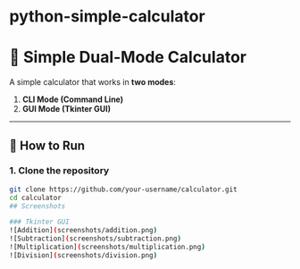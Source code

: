 # python-simple-calculator
# 🧮 Simple Dual-Mode Calculator

A simple calculator that works in **two modes**:
1. **CLI Mode (Command Line)**  
2. **GUI Mode (Tkinter GUI)**  

---

## 🚀 How to Run
### 1. Clone the repository
```bash
git clone https://github.com/your-username/calculator.git
cd calculator
## Screenshots  

### Tkinter GUI  
![Addition](screenshots/addition.png)  
![Subtraction](screenshots/subtraction.png)  
![Multiplication](screenshots/multiplication.png)  
![Division](screenshots/division.png)  
